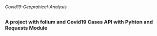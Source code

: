 ###### Covid19-Geoprahical-Analysis

### A project with folium and Covid19 Cases API with Pyhton and Requests Module 
